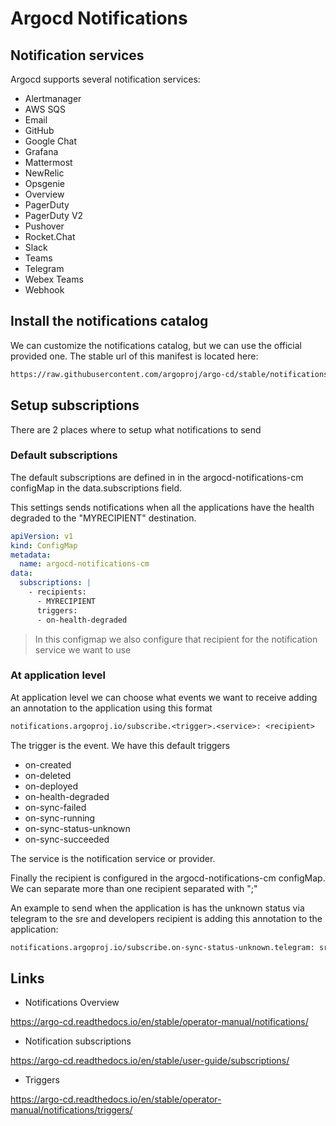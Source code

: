 # Argocd Notifications

## Notification services

Argocd supports several notification services:

- Alertmanager
- AWS SQS
- Email
- GitHub
- Google Chat
- Grafana
- Mattermost
- NewRelic
- Opsgenie
- Overview
- PagerDuty
- PagerDuty V2
- Pushover
- Rocket.Chat
- Slack
- Teams
- Telegram
- Webex Teams
- Webhook

## Install the notifications catalog

We can customize the notifications catalog, but we can use the official provided one. The stable url of this manifest is located here:

```txt
https://raw.githubusercontent.com/argoproj/argo-cd/stable/notifications_catalog/install.yaml
```

## Setup subscriptions

There are 2 places where to setup what notifications to send

### Default subscriptions

The default subscriptions are defined in in the argocd-notifications-cm configMap in the data.subscriptions field.

This settings sends notifications when all the applications have the health degraded to the "MYRECIPIENT" destination.

```yaml
apiVersion: v1
kind: ConfigMap
metadata:
  name: argocd-notifications-cm
data:
  subscriptions: |
    - recipients:
      - MYRECIPIENT
      triggers:
      - on-health-degraded
```

> In this configmap we also configure that recipient for the notification service we want to use

### At application level

At application level we can choose what events we want to receive adding an annotation to the application using this format

```txt
notifications.argoproj.io/subscribe.<trigger>.<service>: <recipient>
```

The trigger is the event. We have this default triggers

- on-created
- on-deleted
- on-deployed
- on-health-degraded
- on-sync-failed
- on-sync-running
- on-sync-status-unknown
- on-sync-succeeded

The service is the notification service or provider.

Finally the recipient is configured in the argocd-notifications-cm configMap. We can separate more than one recipient separated with ";"

An example to send when the application is has the unknown status via telegram to the sre and developers recipient is adding this annotation to the application:

```txt
notifications.argoproj.io/subscribe.on-sync-status-unknown.telegram: sre;developers
```

## Links

- Notifications Overview

<https://argo-cd.readthedocs.io/en/stable/operator-manual/notifications/>

- Notification subscriptions

<https://argo-cd.readthedocs.io/en/stable/user-guide/subscriptions/>

- Triggers

<https://argo-cd.readthedocs.io/en/stable/operator-manual/notifications/triggers/>
